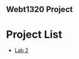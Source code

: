 ## Webt1320 Project

<h1>Project List</h1>
<ul>
  <li><a href="Lecture2/Index.html" target="_blank">Lab 2</a>
</ul>



